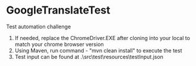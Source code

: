 # GoogleTranslateTest
Test automation challenge

1) If needed, replace the ChromeDriver.EXE after cloning into your local to match your chrome browser version
2) Using Maven, run command - "mvn clean install" to execute the test
3) Test input can be found at .\src\test\resources\testInput.json
